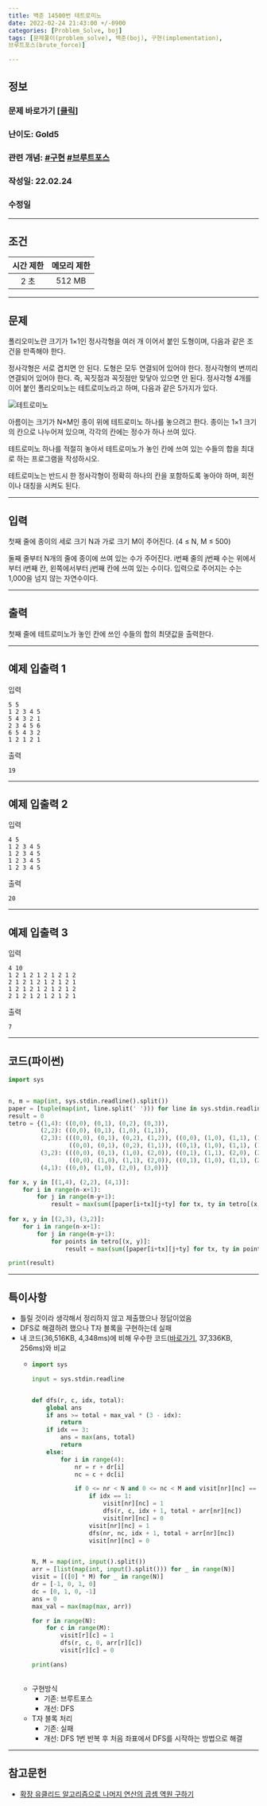 ```yaml
---
title: 백준 14500번 테트로미노
date: 2022-02-24 21:43:00 +/-0900
categories: [Problem_Solve, boj]
tags: [문제풀이(problem_solve), 백준(boj), 구현(implementation), 
브루트포스(brute_force)]

---
```

## 정보
### 문제 바로가기 [[클릭](https://www.acmicpc.net/problem/14500)]
### 난이도: Gold5
### 관련 개념: [#구현](https://www.acmicpc.net/problemset?sort=ac_desc&algo=102) [#브루트포스](https://www.acmicpc.net/problemset?sort=ac_desc&algo=125)
### 작성일: 22.02.24
### 수정일

---
## 조건
시간 제한|메모리 제한
:---:|:---:
2 초|512 MB

---
## 문제
폴리오미노란 크기가 1×1인 정사각형을 여러 개 이어서 붙인 도형이며, 다음과 같은 조건을 만족해야 한다.

정사각형은 서로 겹치면 안 된다.
도형은 모두 연결되어 있어야 한다.
정사각형의 변끼리 연결되어 있어야 한다. 즉, 꼭짓점과 꼭짓점만 맞닿아 있으면 안 된다.
정사각형 4개를 이어 붙인 폴리오미노는 테트로미노라고 하며, 다음과 같은 5가지가 있다.

![테트로미노](/assets/img/problem_solve/boj/14500_problem.png)

아름이는 크기가 N×M인 종이 위에 테트로미노 하나를 놓으려고 한다. 종이는 1×1 크기의 칸으로 나누어져 있으며, 각각의 칸에는 정수가 하나 쓰여 있다.

테트로미노 하나를 적절히 놓아서 테트로미노가 놓인 칸에 쓰여 있는 수들의 합을 최대로 하는 프로그램을 작성하시오.

테트로미노는 반드시 한 정사각형이 정확히 하나의 칸을 포함하도록 놓아야 하며, 회전이나 대칭을 시켜도 된다.

---
## 입력
첫째 줄에 종이의 세로 크기 N과 가로 크기 M이 주어진다. (4 ≤ N, M ≤ 500)

둘째 줄부터 N개의 줄에 종이에 쓰여 있는 수가 주어진다. i번째 줄의 j번째 수는 위에서부터 i번째 칸, 왼쪽에서부터 j번째 칸에 쓰여 있는 수이다. 입력으로 주어지는 수는 1,000을 넘지 않는 자연수이다.

---
## 출력
첫째 줄에 테트로미노가 놓인 칸에 쓰인 수들의 합의 최댓값을 출력한다.

---
## 예제 입출력 1
입력
```
5 5
1 2 3 4 5
5 4 3 2 1
2 3 4 5 6
6 5 4 3 2
1 2 1 2 1
```

출력
```
19
```

---
## 예제 입출력 2
입력
```
4 5
1 2 3 4 5
1 2 3 4 5
1 2 3 4 5
1 2 3 4 5
```

출력
```
20
```

---
## 예제 입출력 3
입력
```
4 10
1 2 1 2 1 2 1 2 1 2
2 1 2 1 2 1 2 1 2 1
1 2 1 2 1 2 1 2 1 2
2 1 2 1 2 1 2 1 2 1
```

출력
```
7
```

---
## 코드(파이썬)
```python
import sys


n, m = map(int, sys.stdin.readline().split())
paper = [tuple(map(int, line.split(' '))) for line in sys.stdin.readlines()]
result = 0
tetro = {(1,4): ((0,0), (0,1), (0,2), (0,3)),
         (2,2): ((0,0), (0,1), (1,0), (1,1)),
         (2,3): (((0,0), (0,1), (0,2), (1,2)), ((0,0), (1,0), (1,1), (1,2)), ((0,0), (0,1), (0,2), (1,0)), ((0,2), (1,0), (1,1), (1,2)),
                 ((0,0), (0,1), (0,2), (1,1)), ((0,1), (1,0), (1,1), (1,2)), ((0,1), (0,2), (1,0), (1,1)), ((0,0), (0,1), (1,1), (1,2))),
         (3,2): (((0,0), (0,1), (1,0), (2,0)), ((0,1), (1,1), (2,0), (2,1)), ((0,0), (0,1), (1,1), (2,1)), ((0,0), (1,0), (2,0), (2,1)),
                 ((0,0), (1,0), (1,1), (2,0)), ((0,1), (1,0), (1,1), (2,1)), ((0,1), (1,0), (1,1), (2,0)), ((0,0), (1,0), (1,1), (2,1))),
         (4,1): ((0,0), (1,0), (2,0), (3,0))}

for x, y in [(1,4), (2,2), (4,1)]:
    for i in range(n-x+1):
        for j in range(m-y+1):
            result = max(sum([paper[i+tx][j+ty] for tx, ty in tetro[(x, y)]]), result)
    
for x, y in [(2,3), (3,2)]:
    for i in range(n-x+1):
        for j in range(m-y+1):
            for points in tetro[(x, y)]:
                result = max(sum([paper[i+tx][j+ty] for tx, ty in points]), result)

print(result)

```

---
## 특이사항
- 틀릴 것이라 생각해서 정리하지 않고 제출했으나 정답이었음
- DFS로 해결하려 했으나 T자 블록을 구현하는데 실패
- 내 코드(36,516KB, 4,348ms)에 비해 우수한 코드([바로가기](https://www.acmicpc.net/source/39452173), 37,336KB, 256ms)와 비교
  - ```python
    import sys

    input = sys.stdin.readline


    def dfs(r, c, idx, total):
        global ans
        if ans >= total + max_val * (3 - idx):
            return
        if idx == 3:
            ans = max(ans, total)
            return
        else:
            for i in range(4):
                nr = r + dr[i]
                nc = c + dc[i]

                if 0 <= nr < N and 0 <= nc < M and visit[nr][nc] == 0:
                    if idx == 1:
                        visit[nr][nc] = 1
                        dfs(r, c, idx + 1, total + arr[nr][nc])
                        visit[nr][nc] = 0
                    visit[nr][nc] = 1
                    dfs(nr, nc, idx + 1, total + arr[nr][nc])
                    visit[nr][nc] = 0


    N, M = map(int, input().split())
    arr = [list(map(int, input().split())) for _ in range(N)]
    visit = [([0] * M) for _ in range(N)]
    dr = [-1, 0, 1, 0]
    dc = [0, 1, 0, -1]
    ans = 0
    max_val = max(map(max, arr))

    for r in range(N):
        for c in range(M):
            visit[r][c] = 1
            dfs(r, c, 0, arr[r][c])
            visit[r][c] = 0

    print(ans)
        
    ```
  - 구현방식
    - 기존: 브루트포스
    - 개선: DFS
  - T자 블록 처리
    - 기존: 실패
    - 개선: DFS 1번 반복 후 처음 좌표에서 DFS를 시작하는 방법으로 해결

---
## 참고문헌
- [확장 유클리드 알고리즘으로 나머지 연산의 곱셈 역원 구하기](https://blog.joonas.io/25?category=722678)
